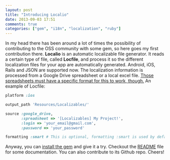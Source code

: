 ```yaml
---
layout: post
title: "Introducing Localio"
date: 2013-09-03 17:51
comments: true
categories: ["gem", "i18n", "localization", "ruby"]
---
```


In my head there has been around a lot of times the possibility of contributing to the OSS community with some gem, so here goes my first contribution there. **Localio** is an automatic localizable file generator. It reads a certain type of file, called **Locfile**, and process it so the different localization files for your app are automatically generated. Android, iOS, Rails and JSON are supported now. The localization information is processed from a Google Drive spreadsheet or a local excel file. [Those spreadsheets must have a specific format for this to work, though.](https://docs.google.com/spreadsheet/ccc?key=0AmX_w4-5HkOgdFFoZ19iSUlRSERnQTJ4NVZiblo2UXc#gid=0)
An example of Locfile:

``` ruby Locfile example
platform :ios

output_path 'Resources/Localizables/'

source :google_drive,
       :spreadsheet => '[Localizables] My Project!',
       :login => 'your_email@gmail.com',
       :password => 'your_password'

formatting :smart # This is optional, formatting :smart is used by default.
```

Anyway, you can [install the gem](http://rubygems.org/gems/localio) and give it a try. Checkout the [README](https://github.com/mrmans0n/localio/blob/master/README.md) file for some documentation. You can also contribute to its Github repo.
Cheers!
